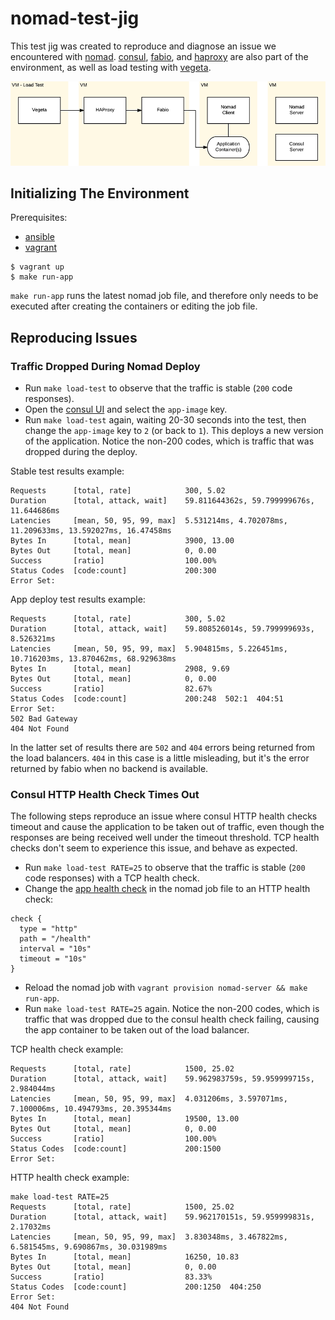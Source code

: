 # nomad-test-jig

This test jig was created to reproduce and diagnose an issue we encountered with [nomad](https://www.nomadproject.io/). [consul](https://www.consul.io/), [fabio](https://github.com/fabiolb/fabio), and [haproxy](http://www.haproxy.org/) are also part of the environment, as well as load testing with [vegeta](https://github.com/tsenart/vegeta).

![](docs/overview.png)

## Initializing The Environment

Prerequisites:
* [ansible](http://docs.ansible.com/ansible/intro_installation.html)
* [vagrant](https://www.vagrantup.com/downloads.html)

```text
$ vagrant up
$ make run-app
```

`make run-app` runs the latest nomad job file, and therefore only needs to be executed after creating the containers or editing the job file.

## Reproducing Issues

### Traffic Dropped During Nomad Deploy

* Run `make load-test` to observe that the traffic is stable (`200` code responses).
* Open the [consul UI](http://192.168.249.2:8500/ui/#/dc1/kv/app-image/edit) and select the `app-image` key.
* Run `make load-test` again, waiting 20-30 seconds into the test, then change the `app-image` key to `2` (or back to `1`). This deploys a new version of the application. Notice the non-200 codes, which is traffic that was dropped during the deploy.

Stable test results example:
```text
Requests      [total, rate]            300, 5.02
Duration      [total, attack, wait]    59.811644362s, 59.799999676s, 11.644686ms
Latencies     [mean, 50, 95, 99, max]  5.531214ms, 4.702078ms, 11.209633ms, 13.592027ms, 16.47458ms
Bytes In      [total, mean]            3900, 13.00
Bytes Out     [total, mean]            0, 0.00
Success       [ratio]                  100.00%
Status Codes  [code:count]             200:300  
Error Set:
```

App deploy test results example:
```text
Requests      [total, rate]            300, 5.02
Duration      [total, attack, wait]    59.808526014s, 59.799999693s, 8.526321ms
Latencies     [mean, 50, 95, 99, max]  5.904815ms, 5.226451ms, 10.716203ms, 13.870462ms, 68.929638ms
Bytes In      [total, mean]            2908, 9.69
Bytes Out     [total, mean]            0, 0.00
Success       [ratio]                  82.67%
Status Codes  [code:count]             200:248  502:1  404:51  
Error Set:
502 Bad Gateway
404 Not Found
```

In the latter set of results there are `502` and `404` errors being returned from the load balancers. `404` in this case is a little misleading, but it's the error returned by fabio when no backend is available.

### Consul HTTP Health Check Times Out

The following steps reproduce an issue where consul HTTP health checks timeout and cause the application to be taken out of traffic, even though the responses are being received well under the timeout threshold. TCP health checks don't seem to experience this issue, and behave as expected.

* Run `make load-test RATE=25` to observe that the traffic is stable (`200` code responses) with a TCP health check.
* Change the [app health check](ansible/roles/nomad-server/files/nomad/app.hcl.ctmpl) in the nomad job file to an HTTP health check:
```hcl
check {
  type = "http"
  path = "/health"
  interval = "10s"
  timeout = "10s"
}
```

* Reload the nomad job with `vagrant provision nomad-server && make run-app`.
* Run `make load-test RATE=25` again. Notice the non-200 codes, which is traffic that was dropped due to the consul health check failing, causing the app container to be taken out of the load balancer.

TCP health check example:
```text
Requests      [total, rate]            1500, 25.02
Duration      [total, attack, wait]    59.962983759s, 59.959999715s, 2.984044ms
Latencies     [mean, 50, 95, 99, max]  4.031206ms, 3.597071ms, 7.100006ms, 10.494793ms, 20.395344ms
Bytes In      [total, mean]            19500, 13.00
Bytes Out     [total, mean]            0, 0.00
Success       [ratio]                  100.00%
Status Codes  [code:count]             200:1500
Error Set:
```

HTTP health check example:
```text
make load-test RATE=25
Requests      [total, rate]            1500, 25.02
Duration      [total, attack, wait]    59.962170151s, 59.959999831s, 2.17032ms
Latencies     [mean, 50, 95, 99, max]  3.830348ms, 3.467822ms, 6.581545ms, 9.690867ms, 30.031989ms
Bytes In      [total, mean]            16250, 10.83
Bytes Out     [total, mean]            0, 0.00
Success       [ratio]                  83.33%
Status Codes  [code:count]             200:1250  404:250
Error Set:
404 Not Found
```

